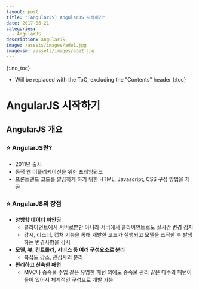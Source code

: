 ```yaml
---
layout: post
title: "[AngularJS] AngularJS 시작하기"
date: 2017-06-21
categories:
  - AngularJS
description: AngularJS
image: /assets/images/ade1.jpg
image-sm: /assets/images/ade2.jpg
---
```


{:.no_toc}

* Will be replaced with the ToC, excluding the "Contents" header
{:toc}  

# AngularJS 시작하기

## AngularJS 개요

### ⭐️ AngularJS란?
- 2011년 출시
- 동적 웹 어플리케이션을 위한 프레임워크
- 프론트앤드 코드를 깔끔하게 하기 위한 HTML, Javascript, CSS 구성 방법을 제공

### ⭐ AngularJS의 장점
- **양방향 데이터 바인딩**
  - 클라이언트에서 서버로뿐만 아니라 서버에서 클라이언트로도 실시간 변경 감지
  - 감시, 리스너, 캡처 기능을 통해 개발한 코드가 실행되고 모델을
조작한 후 발생하는 변경사항을 감시
- **모델, 뷰, 컨트롤러, 서비스 등 여러 구성요소로 분리**
  - 복잡도 감소, 관심사의 분리
- **편리하고 친숙한 패턴**
  - MVC나 종속물 주입 같은 유명한 패턴 외에도 종속물 관리 같은 다수의 패턴이 들어 있어서 체계적인 구성으로 개발 가능 
   
